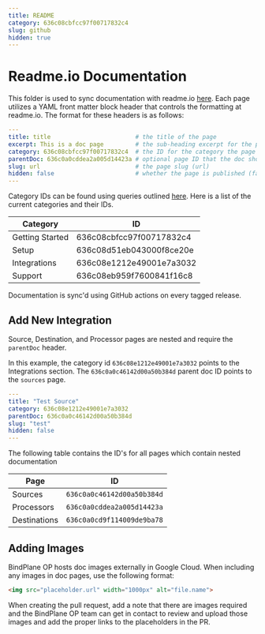 ```yaml
---
title: README
category: 636c08cbfcc97f00717832c4
slug: github
hidden: true
---
```


# Readme.io Documentation

This folder is used to sync documentation with readme.io [here](https://docs.bindplane.observiq.com/docs/about). Each page utilizes a YAML front matter block header that controls the formatting at readme.io. The format for these headers is as follows:

```yaml
---
title: title                        # the title of the page
excerpt: This is a doc page         # the sub-heading excerpt for the page
category: 636c08cbfcc97f00717832c4  # the ID for the category the page is under
parentDoc: 636c0a0cddea2a005d14423a # optional page ID that the doc should be nested under
slug: url                           # the page slug (url)
hidden: false                       # whether the page is published (false) or not (true)
---
```

Category IDs can be found using queries outlined [here](https://docs.readme.com/reference/getcategories). Here is a list of the current categories and their IDs.

| Category | ID |
| --- | --- |
| Getting Started | 636c08cbfcc97f00717832c4 |
| Setup | 636c08d51eb043000f8ce20e |
| Integrations | 636c08e1212e49001e7a3032 |
| Support | 636c08eb959f7600841f16c8 |

Documentation is sync'd using GitHub actions on every tagged release.

## Add New Integration

Source, Destination, and Processor pages are nested and require
the `parentDoc` header.

In this example, the category id `636c08e1212e49001e7a3032` points to the Integrations section. The `636c0a0c46142d00a50b384d`
parent doc ID points to the `sources` page.

```yaml
---
title: "Test Source"
category: 636c08e1212e49001e7a3032
parentDoc: 636c0a0c46142d00a50b384d
slug: "test"
hidden: false
---
```

The following table contains the ID's for all pages which contain
nested documentation

| Page          | ID                         |
| ------------- | -------------------------  |
| Sources       | `636c0a0c46142d00a50b384d` |
| Processors    | `636c0a0cddea2a005d14423a` |
| Destinations  | `636c0a0cd9f114009de9ba78` |

## Adding Images

BindPlane OP hosts doc images externally in Google Cloud. When including any images in doc pages, use the following format:

```html
<img src="placeholder.url" width="1000px" alt="file.name">
```

When creating the pull request, add a note that there are images required and the BindPlane OP team can get in contact to review and upload those images and add the proper links to the placeholders in the PR.
